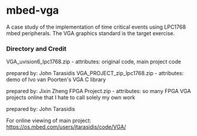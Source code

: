 # mbed-vga
A case study of the implementation of time critical events using LPC1768 mbed peripherals.  The VGA graphics standard is the target exercise.

### Directory and Credit
VGA_uvision6_lpc1768.zip - attributes: original code, main project code
  
  prepared by: John Tarasidis
VGA_PROJECT_zip_lpc1768.zip - attributes: demo of Ivo van Poorten's VGA C library
  
  prepared by: Jixin Zheng
FPGA Project.zip - attributes: so many FPGA VGA projects online that I hate to call solely my own work
  
  prepared by: John Tarasidis
  
  For online viewing of main project:
  https://os.mbed.com/users/jtarasidis/code/VGA/
  
